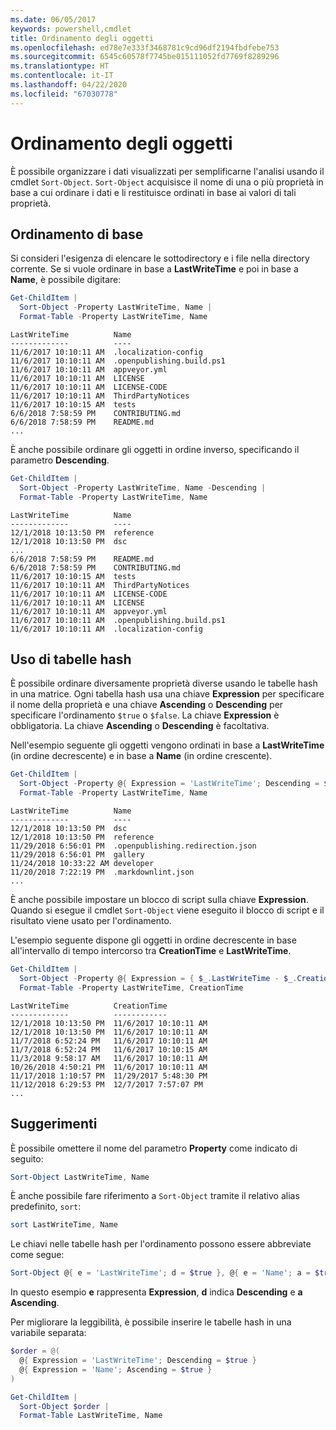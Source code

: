 ```yaml
---
ms.date: 06/05/2017
keywords: powershell,cmdlet
title: Ordinamento degli oggetti
ms.openlocfilehash: ed78e7e333f3468781c9cd96df2194fbdfebe753
ms.sourcegitcommit: 6545c60578f7745be015111052fd7769f8289296
ms.translationtype: HT
ms.contentlocale: it-IT
ms.lasthandoff: 04/22/2020
ms.locfileid: "67030778"
---
```

# <a name="sorting-objects"></a>Ordinamento degli oggetti

È possibile organizzare i dati visualizzati per semplificarne l'analisi usando il cmdlet `Sort-Object`. `Sort-Object` acquisisce il nome di una o più proprietà in base a cui ordinare i dati e li restituisce ordinati in base ai valori di tali proprietà.

## <a name="basic-sorting"></a>Ordinamento di base

Si consideri l'esigenza di elencare le sottodirectory e i file nella directory corrente.
Se si vuole ordinare in base a **LastWriteTime** e poi in base a **Name**, è possibile digitare:

```powershell
Get-ChildItem |
  Sort-Object -Property LastWriteTime, Name |
  Format-Table -Property LastWriteTime, Name
```

```output
LastWriteTime          Name
-------------          ----
11/6/2017 10:10:11 AM  .localization-config
11/6/2017 10:10:11 AM  .openpublishing.build.ps1
11/6/2017 10:10:11 AM  appveyor.yml
11/6/2017 10:10:11 AM  LICENSE
11/6/2017 10:10:11 AM  LICENSE-CODE
11/6/2017 10:10:11 AM  ThirdPartyNotices
11/6/2017 10:10:15 AM  tests
6/6/2018 7:58:59 PM    CONTRIBUTING.md
6/6/2018 7:58:59 PM    README.md
...
```

È anche possibile ordinare gli oggetti in ordine inverso, specificando il parametro **Descending**.

```powershell
Get-ChildItem |
  Sort-Object -Property LastWriteTime, Name -Descending |
  Format-Table -Property LastWriteTime, Name
```

```output
LastWriteTime          Name
-------------          ----
12/1/2018 10:13:50 PM  reference
12/1/2018 10:13:50 PM  dsc
...
6/6/2018 7:58:59 PM    README.md
6/6/2018 7:58:59 PM    CONTRIBUTING.md
11/6/2017 10:10:15 AM  tests
11/6/2017 10:10:11 AM  ThirdPartyNotices
11/6/2017 10:10:11 AM  LICENSE-CODE
11/6/2017 10:10:11 AM  LICENSE
11/6/2017 10:10:11 AM  appveyor.yml
11/6/2017 10:10:11 AM  .openpublishing.build.ps1
11/6/2017 10:10:11 AM  .localization-config
```

## <a name="using-hash-tables"></a>Uso di tabelle hash

È possibile ordinare diversamente proprietà diverse usando le tabelle hash in una matrice.
Ogni tabella hash usa una chiave **Expression** per specificare il nome della proprietà e una chiave **Ascending** o **Descending** per specificare l'ordinamento `$true` o `$false`.
La chiave **Expression** è obbligatoria.
La chiave **Ascending** o **Descending** è facoltativa.

Nell'esempio seguente gli oggetti vengono ordinati in base a **LastWriteTime** (in ordine decrescente) e in base a **Name** (in ordine crescente).

```powershell
Get-ChildItem |
  Sort-Object -Property @{ Expression = 'LastWriteTime'; Descending = $true }, @{ Expression = 'Name'; Ascending = $true } |
  Format-Table -Property LastWriteTime, Name
```

```output
LastWriteTime          Name
-------------          ----
12/1/2018 10:13:50 PM  dsc
12/1/2018 10:13:50 PM  reference
11/29/2018 6:56:01 PM  .openpublishing.redirection.json
11/29/2018 6:56:01 PM  gallery
11/24/2018 10:33:22 AM developer
11/20/2018 7:22:19 PM  .markdownlint.json
...
```

È anche possibile impostare un blocco di script sulla chiave **Expression**.
Quando si esegue il cmdlet `Sort-Object` viene eseguito il blocco di script e il risultato viene usato per l'ordinamento.

L'esempio seguente dispone gli oggetti in ordine decrescente in base all'intervallo di tempo intercorso tra **CreationTime** e **LastWriteTime**.

```powershell
Get-ChildItem |
  Sort-Object -Property @{ Expression = { $_.LastWriteTime - $_.CreationTime }; Descending = $true } |
  Format-Table -Property LastWriteTime, CreationTime
```

```output
LastWriteTime          CreationTime
-------------          ------------
12/1/2018 10:13:50 PM  11/6/2017 10:10:11 AM
12/1/2018 10:13:50 PM  11/6/2017 10:10:11 AM
11/7/2018 6:52:24 PM   11/6/2017 10:10:11 AM
11/7/2018 6:52:24 PM   11/6/2017 10:10:15 AM
11/3/2018 9:58:17 AM   11/6/2017 10:10:11 AM
10/26/2018 4:50:21 PM  11/6/2017 10:10:11 AM
11/17/2018 1:10:57 PM  11/29/2017 5:48:30 PM
11/12/2018 6:29:53 PM  12/7/2017 7:57:07 PM
...
```

## <a name="tips"></a>Suggerimenti

È possibile omettere il nome del parametro **Property** come indicato di seguito:

```powershell
Sort-Object LastWriteTime, Name
```

È anche possibile fare riferimento a `Sort-Object` tramite il relativo alias predefinito, `sort`:

```powershell
sort LastWriteTime, Name
```

Le chiavi nelle tabelle hash per l'ordinamento possono essere abbreviate come segue:

```powershell
Sort-Object @{ e = 'LastWriteTime'; d = $true }, @{ e = 'Name'; a = $true }
```

In questo esempio **e** rappresenta **Expression**, **d** indica **Descending** e **a** **Ascending**.

Per migliorare la leggibilità, è possibile inserire le tabelle hash in una variabile separata:

```powershell
$order = @(
  @{ Expression = 'LastWriteTime'; Descending = $true }
  @{ Expression = 'Name'; Ascending = $true }
)

Get-ChildItem |
  Sort-Object $order |
  Format-Table LastWriteTime, Name
```
